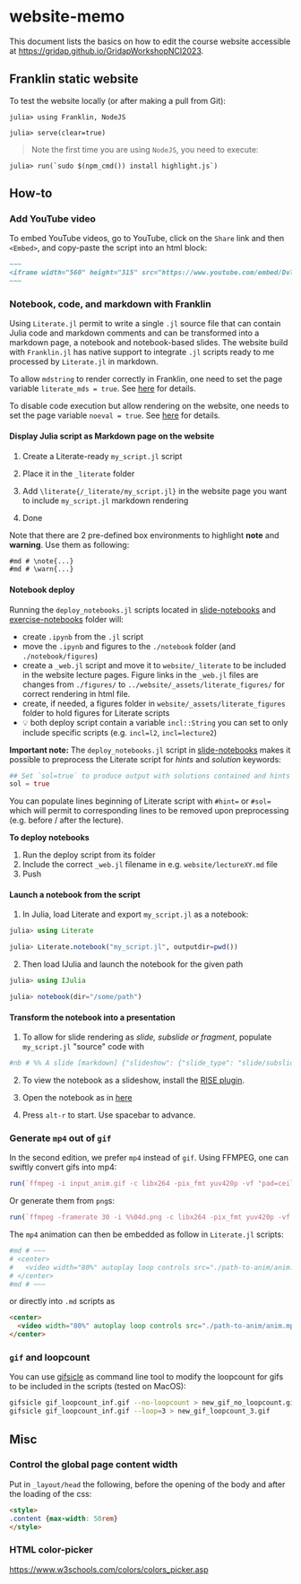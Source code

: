 # website-memo
This document lists the basics on how to edit the course website accessible at https://gridap.github.io/GridapWorkshopNCI2023.

## Franklin static website

To test the website locally (or after making a pull from Git):
```julia-repl
julia> using Franklin, NodeJS

julia> serve(clear=true)
```
> Note the first time you are using `NodeJS`, you need to execute:
```julia-repl
julia> run(`sudo $(npm_cmd()) install highlight.js`)
```

## How-to

### Add YouTube video
To embed YouTube videos, go to YouTube, click on the `Share` link and then `<Embed>`, and copy-paste the script into an html block:
```md
~~~
<iframe width="560" height="315" src="https://www.youtube.com/embed/DvlM0w6lYEY" title="YouTube video player" frameborder="0" allow="accelerometer; autoplay; clipboard-write; encrypted-media; gyroscope; picture-in-picture" allowfullscreen></iframe>
~~~
```

### Notebook, code, and markdown with Franklin

Using `Literate.jl` permit to write a single `.jl` source file that can contain Julia code and markdown comments and can be transformed into a markdown page, a notebook and notebook-based slides. The website build with `Franklin.jl` has native support to integrate `.jl` scripts ready to me processed by `Literate.jl` in markdown.

To allow `mdstring` to render correctly in Franklin, one need to set the page variable `literate_mds = true`. See [here](https://github.com/tlienart/Franklin.jl/pull/882) for details.

To disable code execution but allow rendering on the website, one needs to set the page variable `noeval = true`. See [here](https://github.com/tlienart/Franklin.jl/commit/63d757f7eb7e96e7b9112f8a1dca7d1be54d487d) for details.

#### Display Julia script as Markdown page on the website

1. Create a Literate-ready `my_script.jl` script

2. Place it in the `_literate` folder

3. Add `\literate{/_literate/my_script.jl}` in the website page you want to include `my_script.jl` markdown rendering

4. Done

Note that there are 2 pre-defined box environments to highlight **note** and **warning**. Use them as following:
```md
#md # \note{...}
#md # \warn{...}
```

#### Notebook deploy

Running the `deploy_notebooks.jl` scripts located in [slide-notebooks](slide-notebooks) and [exercise-notebooks](exercise-notebooks) folder will:
- create `.ipynb` from the `.jl` script
- move the `.ipynb` and figures to the `./notebook` folder (and `./notebook/figures`)
- create a `_web.jl` script and move it to `website/_literate` to be included in the website lecture pages. Figure links in the `_web.jl` files are changes from `./figures/` to `../website/_assets/literate_figures/` for correct rendering in html file.
- create, if needed, a figures folder in `website/_assets/literate_figures` folder to hold figures for Literate scripts
- :bulb: both deploy script contain a variable `incl::String` you can set to only include specific scripts (e.g. `incl=l2`, `incl=lecture2`)

**Important note:** The `deploy_notebooks.jl` script in [slide-notebooks](slide-notebooks) makes it possible to preprocess the Literate script for _hints_ and _solution_ keywords:
```julia
## Set `sol=true` to produce output with solutions contained and hints stripts. Otherwise the other way around.
sol = true
```

You can populate lines beginning of Literate script with `#hint=` or `#sol=` which will permit to corresponding lines to be removed upon preprocessing (e.g. before / after the lecture).

**To deploy notebooks**
1. Run the deploy script from its folder
2. Include the correct `_web.jl` filename in e.g. `website/lectureXY.md` file
3. Push

#### Launch a notebook from the script

1. In Julia, load Literate and export `my_script.jl` as a notebook:
```julia
julia> using Literate

julia> Literate.notebook("my_script.jl", outputdir=pwd())

```

2. Then load IJulia and launch the notebook for the given path
```julia
julia> using IJulia

julia> notebook(dir="/some/path")
```

#### Transform the notebook into a presentation

1. To allow for slide rendering as _slide, subslide or fragment_, populate `my_script.jl` "source" code with
```julia
#nb # %% A slide [markdown] {"slideshow": {"slide_type": "slide/subslide/fragment"}}
```

2. To view the notebook as a slideshow, install the [RISE plugin](https://rise.readthedocs.io/en/stable/installation.html).

3. Open the notebook as in [here](#launch-a-notebook-from-the-script)

4. Press `alt-r` to start. Use spacebar to advance.

### Generate `mp4` out of `gif`

In the second edition, we prefer `mp4` instead of `gif`. Using FFMPEG, one can swiftly convert gifs into mp4:
```julia
run(`ffmpeg -i input_anim.gif -c libx264 -pix_fmt yuv420p -vf "pad=ceil(iw/2)*2:ceil(ih/2)*2:color=white" -y output_anim.mp4`)
```
Or generate them from `png`s:
```julia
run(`ffmpeg -framerate 30 -i %%04d.png -c libx264 -pix_fmt yuv420p -vf "pad=ceil(iw/2)*2:ceil(ih/2)*2:color=white" -y output_anim.mp4`)
```
The `mp4` animation can then be embedded as follow in `Literate.jl` scripts:
```julia
#md # ~~~
# <center>
#   <video width="80%" autoplay loop controls src="./path-to-anim/anim.mp4"/>
# </center>
#md # ~~~
```
or directly into `.md` scripts as
```md
<center>
  <video width="80%" autoplay loop controls src="./path-to-anim/anim.mp4"/>
</center>
```

### `gif` and loopcount

You can use [gifsicle](https://www.lcdf.org/gifsicle/) as command line tool to modify the loopcount for gifs to be included in the scripts (tested on MacOS):
```sh
gifsicle gif_loopcount_inf.gif --no-loopcount > new_gif_no_loopcount.gif
gifsicle gif_loopcount_inf.gif --loop=3 > new_gif_loopcount_3.gif
```

## Misc

### Control the global page content width

Put in `_layout/head` the following, before the opening of the body and after the loading of the css:
```html
<style>
.content {max-width: 50rem}
</style>
```

### HTML color-picker

https://www.w3schools.com/colors/colors_picker.asp
